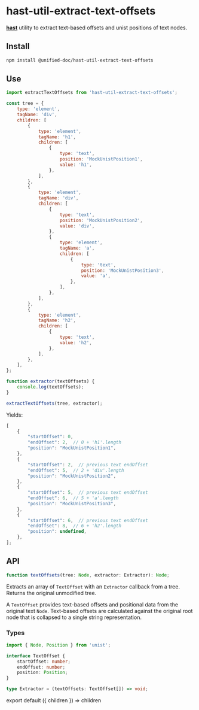 # hast-util-extract-text-offsets

[**hast**][hast] utility to extract text-based offsets and unist positions of text nodes.

## Install

```sh
npm install @unified-doc/hast-util-extract-text-offsets
```

## Use

```js
import extractTextOffsets from 'hast-util-extract-text-offsets';

const tree = {
	type: 'element',
	tagName: 'div',
	children: [
		{
			type: 'element',
			tagName: 'h1',
			children: [
				{
					type: 'text',
					position: 'MockUnistPosition1',
					value: 'h1',
				},
			],
		},
		{
			type: 'element',
			tagName: 'div',
			children: [
				{
					type: 'text',
					position: 'MockUnistPosition2',
					value: 'div',
				},
				{
					type: 'element',
					tagName: 'a',
					children: [
						{
							type: 'text',
							position: 'MockUnistPosition3',
							value: 'a',
						},
					],
				},
			],
		},
		{
			type: 'element',
			tagName: 'h2',
			children: [
				{
					type: 'text',
					value: 'h2',
				},
			],
		},
	],
};

function extractor(textOffsets) {
	console.log(textOffsets);
}

extractTextOffsets(tree, extractor);
```

Yields:

```js
[
	{
		"startOffset": 0,
		"endOffset": 2,  // 0 + 'h1'.length
		"position": "MockUnistPosition1",
	},
	{
		"startOffset": 2,  // previous text endOffset
		"endOffset": 5,  // 2 + 'div'.length
		"position": "MockUnistPosition2",
	},
	{
		"startOffset": 5,  // previous text endOffset
		"endOffset": 6,  // 5 + 'a'.length
		"position": "MockUnistPosition3",
	},
	{
		"startOffset": 6,  // previous text endOffset
		"endOffset": 8,  // 6 + 'h2'.length
		"position": undefined,
	},
];
```

## API

```ts
function textOffsets(tree: Node, extractor: Extractor): Node;
```
Extracts an array of `TextOffset` with an `Extractor` callback from a tree.  Returns the original unmodified tree.

A `TextOffset` provides text-based offsets and positional data from the original text `Node`.  Text-based offsets are calculated against the original root node that is collapsed to a single string representation.

### Types

```ts
import { Node, Position } from 'unist';

interface TextOffset {
	startOffset: number;
	endOffset: number;
	position: Position;
}

type Extractor = (textOffsets: TextOffset[]) => void;
```

<!-- Definition -->
[hast]: https://github.com/syntax-tree/hast

<!-- Unfortunate hack to make importing gatsby in mdx work... -->
export default ({ children }) => children
